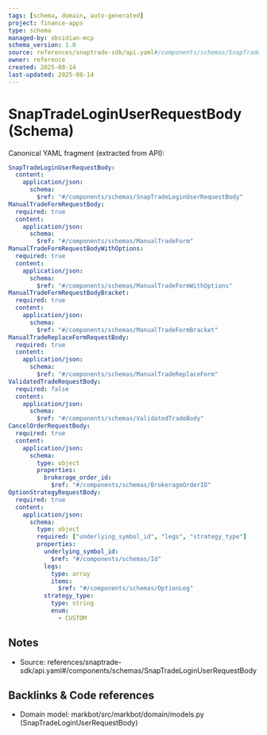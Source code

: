 ```yaml
---
tags: [schema, domain, auto-generated]
project: finance-apps
type: schema
managed-by: obsidian-mcp
schema_version: 1.0
source: references/snaptrade-sdk/api.yaml#/components/schemas/SnapTradeLoginUserRequestBody
owner: reference
created: 2025-08-14
last-updated: 2025-08-14
---
```


# SnapTradeLoginUserRequestBody (Schema)

Canonical YAML fragment (extracted from API):

```yaml
SnapTradeLoginUserRequestBody:
  content:
    application/json:
      schema:
        $ref: "#/components/schemas/SnapTradeLoginUserRequestBody"
ManualTradeFormRequestBody:
  required: true
  content:
    application/json:
      schema:
        $ref: "#/components/schemas/ManualTradeForm"
ManualTradeFormRequestBodyWithOptions:
  required: true
  content:
    application/json:
      schema:
        $ref: "#/components/schemas/ManualTradeFormWithOptions"
ManualTradeFormRequestBodyBracket:
  required: true
  content:
    application/json:
      schema:
        $ref: "#/components/schemas/ManualTradeFormBracket"
ManualTradeReplaceFormRequestBody:
  required: true
  content:
    application/json:
      schema:
        $ref: "#/components/schemas/ManualTradeReplaceForm"
ValidatedTradeRequestBody:
  required: false
  content:
    application/json:
      schema:
        $ref: "#/components/schemas/ValidatedTradeBody"
CancelOrderRequestBody:
  required: true
  content:
    application/json:
      schema:
        type: object
        properties:
          brokerage_order_id:
            $ref: "#/components/schemas/BrokerageOrderID"
OptionStrategyRequestBody:
  required: true
  content:
    application/json:
      schema:
        type: object
        required: ["underlying_symbol_id", "legs", "strategy_type"]
        properties:
          underlying_symbol_id:
            $ref: "#/components/schemas/Id"
          legs:
            type: array
            items:
              $ref: "#/components/schemas/OptionLeg"
          strategy_type:
            type: string
            enum:
              - CUSTOM
```

## Notes
- Source: references/snaptrade-sdk/api.yaml#/components/schemas/SnapTradeLoginUserRequestBody

## Backlinks & Code references
- Domain model: markbot/src/markbot/domain/models.py (SnapTradeLoginUserRequestBody)

